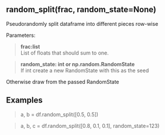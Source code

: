 ## random_split(frac, random_state=None)
Pseudorandomly split dataframe into different pieces row-wise

Parameters:	  
> **frac:list**    
List of floats that should sum to one.

> **random_state: int or np.random.RandomState**  
If int create a new RandomState with this as the seed

Otherwise draw from the passed RandomState
## Examples
> a, b = df.random_split([0.5, 0.5]) 

> a, b, c = df.random_split([0.8, 0.1, 0.1], random_state=123)
